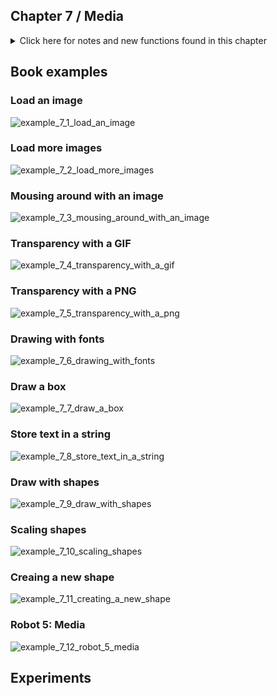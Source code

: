 ## Chapter 7 / Media

<details>
<summary markdown="span">Click here for notes and new functions found in this chapter</summary>

- PImage, PFont, String, and PShape.
- loadImage() three steps to follow before you can draw an image to the screen: 1. Add the image to the sketch’s data folder. 2. Create a variable to store the image. 3. Load the image into the variable with loadImage().
- image() you can then draw the image on the screen with this function. The parameters: The first parameter to image() specifies the image to draw; the second and third set the x and y coordinates. Optional fourth and fifth parameters to the image function set the width and height to draw the image. If the fourth and fifth parameters are not used, the image is drawn at the size at which it was created.
- The loadImage variable can't be called until after setup() is called, so you must/may have to initialise the img variable to None (img=None) as a special Python placeholder value allowing us to create a variable, but leave it 'empty'. Only in setup(), do we call the loadImage function and assign a real value to the img variable ( e.g. img = loadImage("lunar.jpg") ).
- The following websites are good places to find fonts with open licenses to use with Processing: http://www.google.com/fonts , http://openfontlibrary.org , http://www.theleagueofmoveabletype.com.
- Loading fonts and adding words to a sketch: add font to data folder, create variable to store the font, create the font and assign it to the variable with createFont(), use  textFont() to set the current font. 
- text() The first parameter to text() is the character(s) to draw to the screen. (Notice that the characters are enclosed within quotes.) The second and third parameters set the horizontal and vertical location. The location is relative to the baseline of the text. You can also set text to draw inside a box by adding fourth and fifth parameters that specify the width and height of the box.
- Creating a new shape: shape() , loadShape(), createShape() ,beginShape() , endShape() and shapeMode(CENTER) Vector shapes in the SVG format can be displayed in a different way, using loadShape(). Making a custom PShape with createShape() can make sketches more efficient when the same shape is drawn many times. Processing doesn't support all SVG features. See PShape documentation. 

</details>




## Book examples



### Load an image
![example_7_1_load_an_image]()

### Load more images
![example_7_2_load_more_images]()

### Mousing around with an image
![example_7_3_mousing_around_with_an_image]()

### Transparency with a GIF
![example_7_4_transparency_with_a_gif]()

### Transparency with a PNG
![example_7_5_transparency_with_a_png]()

### Drawing with fonts
![example_7_6_drawing_with_fonts]()

### Draw a box
![example_7_7_draw_a_box]()

### Store text in a string
![example_7_8_store_text_in_a_string]()

### Draw with shapes
![example_7_9_draw_with_shapes]()

### Scaling shapes
![example_7_10_scaling_shapes]()

### Creaing a new shape
![example_7_11_creating_a_new_shape]()

### Robot 5: Media
![example_7_12_robot_5_media]()






## Experiments
